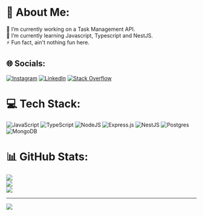 # 💫 About Me:
🔭 I’m currently working on a Task Management API.<br>🌱 I’m currently learning Javascript, Typescript and NestJS.<br>⚡ Fun fact, ain't nothing fun here.


## 🌐 Socials:
[![Instagram](https://img.shields.io/badge/Instagram-%23E4405F.svg?logo=Instagram&logoColor=white)](https://instagram.com/sepehryahyaee) [![LinkedIn](https://img.shields.io/badge/LinkedIn-%230077B5.svg?logo=linkedin&logoColor=white)](https://linkedin.com/in/sepehr-yahyaee-3371922ba) [![Stack Overflow](https://img.shields.io/badge/-Stackoverflow-FE7A16?logo=stack-overflow&logoColor=white)](https://stackoverflow.com/users/23586275) 

# 💻 Tech Stack:
![JavaScript](https://img.shields.io/badge/javascript-%23323330.svg?style=for-the-badge&logo=javascript&logoColor=%23F7DF1E) ![TypeScript](https://img.shields.io/badge/typescript-%23007ACC.svg?style=for-the-badge&logo=typescript&logoColor=white) ![NodeJS](https://img.shields.io/badge/node.js-6DA55F?style=for-the-badge&logo=node.js&logoColor=white) ![Express.js](https://img.shields.io/badge/express.js-%23404d59.svg?style=for-the-badge&logo=express&logoColor=%2361DAFB) ![NestJS](https://img.shields.io/badge/nestjs-%23E0234E.svg?style=for-the-badge&logo=nestjs&logoColor=white) ![Postgres](https://img.shields.io/badge/postgres-%23316192.svg?style=for-the-badge&logo=postgresql&logoColor=white) ![MongoDB](https://img.shields.io/badge/MongoDB-%234ea94b.svg?style=for-the-badge&logo=mongodb&logoColor=white)
# 📊 GitHub Stats:
![](https://github-readme-stats.vercel.app/api?username=SepehrYahyaee&theme=nord&hide_border=false&include_all_commits=true&count_private=true)<br/>
![](https://github-readme-streak-stats.herokuapp.com/?user=SepehrYahyaee&theme=nord&hide_border=false)<br/>
![](https://github-readme-stats.vercel.app/api/top-langs/?username=SepehrYahyaee&theme=nord&hide_border=false&include_all_commits=true&count_private=true&layout=compact)

---
[![](https://visitcount.itsvg.in/api?id=SepehrYahyaee&icon=1&color=0)](https://visitcount.itsvg.in)

<!-- Proudly created with GPRM ( https://gprm.itsvg.in ) -->
